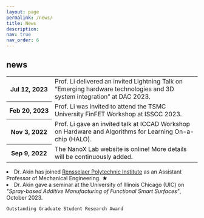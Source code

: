 ```yaml
---
layout: page
permalink: /news/
title: News
description: 
nav: true
nav_order: 6
---
```


</div>

<!-- News -->          
<div class="news">
    <h2>news</h2>
    <div class="table-responsive">
        <table class="table table-sm table-borderless">
               
<tr>
    <!-- <th scope="row">Jul 12, 2023</th> -->
        <th scope="row" style="white-space: nowrap;">Jul 12, 2023</th>
        <td>
            Prof. Li delivered an invited Lightning Talk on “Emerging hardware technologies and 3D system integration” at DAC 2023.
 
</td>
                </tr> 
                <tr>
                  <!-- <th scope="row">Feb 20, 2023</th> -->
                  <th scope="row" style="white-space: nowrap;">Feb 20, 2023</th>
                  <td>
                    Prof. Li was invited to attend the TSMC University FinFET Workshop at ISSCC 2023.
 
</td>
                </tr> 
                <tr>
                  <!-- <th scope="row">Nov 3, 2022</th> -->
                  <th scope="row" style="white-space: nowrap;">Nov 3, 2022</th>
                  <td>
                    Prof. Li gave an invited talk at ICCAD Workshop on Hardware and Algorithms for Learning On-a-chip (HALO).
 
</td>
                </tr> 
                <tr>
                  <!-- <th scope="row">Sep 9, 2022</th> -->
                  <th scope="row" style="white-space: nowrap;">Sep 9, 2022</th>
                  <td>
                    The NanoX Lab website is online! More details will be continuously added.
 
          
</tr> 
              </table>
            </div> 
          </div>





<li> Dr. Akin has joined <a href="https://www.rpi.edu/">Rensselaer Polytechnic Institute</a> as an Assistant Professor of Mechanical Engineering.  <span class="star">&#9733;</span> </li>

<li> Dr. Akin gave a seminar at the University of Illinois Chicago (UIC) on <i> "Spray-based Additive Manufacturing of Functional Smart Surfaces"</i>, October 2023. </li>

`Outstanding Graduate Student Research Award` 